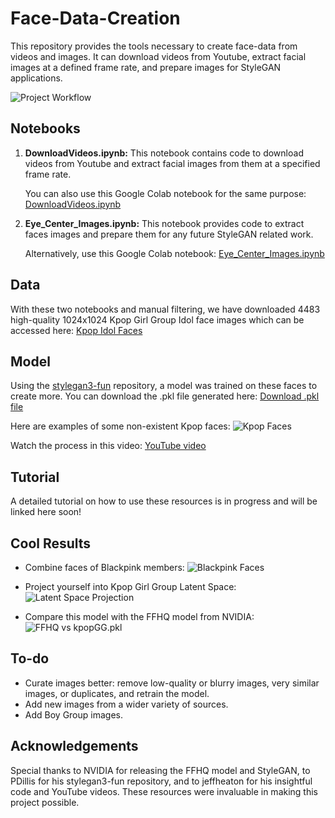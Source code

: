 # Face-Data-Creation
This repository provides the tools necessary to create face-data from videos and images. It can download videos from Youtube, extract facial images at a defined frame rate, and prepare images for StyleGAN applications.

![Project Workflow](https://i.imgur.com/fjY6jFV.gif)

## Notebooks

1. **DownloadVideos.ipynb:** This notebook contains code to download videos from Youtube and extract facial images from them at a specified frame rate. 

    You can also use this Google Colab notebook for the same purpose: [DownloadVideos.ipynb](https://colab.research.google.com/drive/1NLgZPKEjmmntgujIl5TtMA_tFeQolBKl?usp=drive_link)
    
2. **Eye_Center_Images.ipynb:** This notebook provides code to extract faces images and prepare them for any future StyleGAN related work.

    Alternatively, use this Google Colab notebook: [Eye_Center_Images.ipynb](https://colab.research.google.com/drive/1t_8N1MT2Zt_hfrGCWJsX76caxhIDy1V_?usp=drive_link)

## Data
With these two notebooks and manual filtering, we have downloaded 4483 high-quality 1024x1024 Kpop Girl Group Idol face images which can be accessed here: [Kpop Idol Faces](https://www.kaggle.com/datasets/rossellison/kpop-idol-faces)

## Model
Using the [stylegan3-fun](https://github.com/PDillis/stylegan3-fun) repository, a model was trained on these faces to create more. You can download the .pkl file generated here: [Download .pkl file](https://drive.google.com/file/d/1Nd-0AFpDG_RMkfKC-uohVz9YpBsEj2QB/view?usp=sharing)

Here are examples of some non-existent Kpop faces: ![Kpop Faces](https://i.imgur.com/jBlfZtM.png)

Watch the process in this video: [YouTube video](https://www.youtube.com/watch?v=lNuxvZI3syM)

## Tutorial
A detailed tutorial on how to use these resources is in progress and will be linked here soon!

## Cool Results
- Combine faces of Blackpink members: ![Blackpink Faces](https://imgur.com/a/qTTGhLB)

- Project yourself into Kpop Girl Group Latent Space: ![Latent Space Projection](https://imgur.com/s5nZLEZ)

- Compare this model with the FFHQ model from NVIDIA: ![FFHQ vs kpopGG.pkl](https://imgur.com/xHFJ794)

## To-do
- Curate images better: remove low-quality or blurry images, very similar images, or duplicates, and retrain the model.
- Add new images from a wider variety of sources.
- Add Boy Group images.

## Acknowledgements
Special thanks to NVIDIA for releasing the FFHQ model and StyleGAN, to PDillis for his stylegan3-fun repository, and to jeffheaton for his insightful code and YouTube videos. These resources were invaluable in making this project possible.
